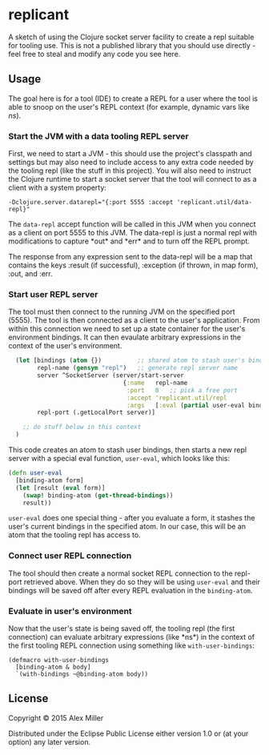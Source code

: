 # replicant

A sketch of using the Clojure socket server facility to create a repl suitable
for tooling use. This is not a published library that you should use directly - 
feel free to steal and modify any code you see here.

## Usage

The goal here is for a tool (IDE) to create a REPL for a user where the tool is able
to snoop on the user's REPL context (for example, dynamic vars like *ns*).

### Start the JVM with a data tooling REPL server

First, we need to start a JVM - this should use the project's classpath and settings
but may also need to include access to any extra code needed by the tooling repl 
(like the stuff in this project). You will also need to instruct the Clojure runtime
to start a socket server that the tool will connect to as a client with a system property:

```
-Dclojure.server.datarepl="{:port 5555 :accept 'replicant.util/data-repl}"
```

The `data-repl` accept function will be called in this JVM when you connect as a 
client on port 5555 to this JVM. The data-repl is just a normal repl with modifications
to capture \*out\* and \*err\* and to turn off the REPL prompt.

The response from any expression sent to the data-repl will be a map that contains
the keys :result (if successful), :exception (if thrown, in map form), :out, and :err.

### Start user REPL server

The tool must then connect to the running JVM on the specified port (5555).
The tool is then connected as a client to the user's application. From within this connection
we need to set up a state container for the user's environment bindings. It can then 
evaulate arbitrary expressions in the context of the user's environment.

```clojure
  (let [bindings (atom {})          ;; shared atom to stash user's bindings
        repl-name (gensym "repl")   ;; generate repl server name
        server ^SocketServer (server/start-server
                                {:name   repl-name
                                 :port   0   ;; pick a free port
                                 :accept 'replicant.util/repl
                                 :args   [:eval (partial user-eval bindings)]})
        repl-port (.getLocalPort server)]

    ;; do stuff below in this context
  )
```

This code creates an atom to stash user bindings, then starts a new repl server with
a special eval function, `user-eval`, which looks like this:

```clojure
(defn user-eval
  [binding-atom form]
  (let [result (eval form)]
    (swap! binding-atom (get-thread-bindings))
    result))
```

`user-eval` does one special thing - after you evaluate a form, it stashes the user's
current bindings in the specified atom. In our case, this will be an atom that the 
tooling repl has access to.

### Connect user REPL connection

The tool should then create a normal socket REPL connection to the repl-port
retrieved above. When they do so they will be using `user-eval` and their bindings
will be saved off after every REPL evaluation in the `binding-atom`. 

### Evaluate in user's environment

Now that the user's state is being saved off, the tooling repl (the first connection)
can evaluate arbitrary expressions (like \*ns\*) in the context of the first
tooling REPL connection using something like `with-user-bindings`:

```
(defmacro with-user-bindings
  [binding-atom & body]
  `(with-bindings ~@binding-atom body))
```




## License

Copyright © 2015 Alex Miller

Distributed under the Eclipse Public License either version 1.0 or (at
your option) any later version.
